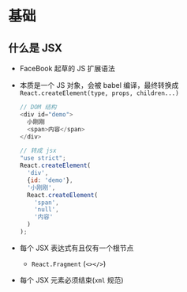# 基础

## 什么是 JSX

  - FaceBook 起草的 JS 扩展语法

  - 本质是一个 JS 对象，会被 babel 编译，最终转换成 `React.createElement(type, props, children...)`

    ```js
    // DOM 结构
    <div id="demo">
      小刚刚
      <span>内容</span>
    </div>
    ```

    ```js
    // 转成 jsx
    "use strict";
    React.createElement(
      'div',
      {id: 'demo'},
      '小刚刚',
      React.createElement(
        'span',
        'null',
        '内容'
      )
    );
    ```

  - 每个 JSX 表达式有且仅有一个根节点

      - `React.Fragment` (`<></>`)

  - 每个 JSX 元素必须结束(`xml` 规范)
